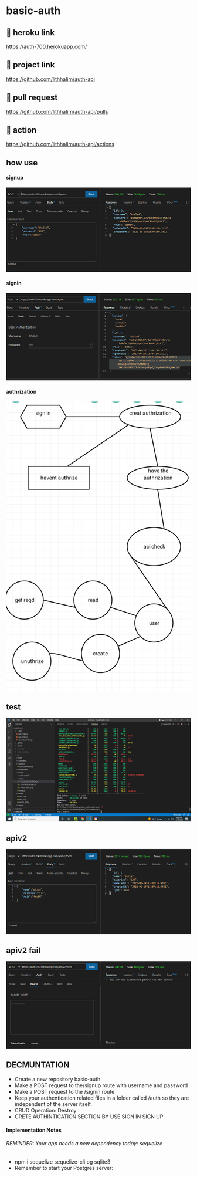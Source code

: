 # basic-auth

## 🚀 heroku link 
https://auth-700.herokuapp.com/
## 🚀 project link
https://github.com/lithhalim/auth-api
## 🚀 pull request
https://github.com/lithhalim/auth-api/pulls
## 🚀 action
https://github.com/lithhalim/auth-api/actions

## how use
#### signup
![](./assest/signup%205.png)
#### signin
![](./assest/sign%205.png)
#### authrization
![](./assest/authrization%20ss.png)

## test 
![](./assest/test%205.png)

## apiv2 
![](./assest/api%20v2.png)
## apiv2 fail 
![](./assest/api%20v2%20not%20valid.png)



## DECMUNTATION

- Create a new repository basic-auth
- Make a POST request to the/signup route with username and password
- Make a POST request to the /signin route
- Keep your authentication related files in a folder called /auth so they are independent of the server itself.
- CRUD Operation: Destroy
- CRETE AUTHINTICATION SECTION BY USE SIGN IN SIGN UP 

#### Implementation Notes
 ###### REMINDER: Your app needs a new dependency today: sequelize
 - npm i sequelize sequelize-cli pg sqlite3
 - Remember to start your Postgres server:

